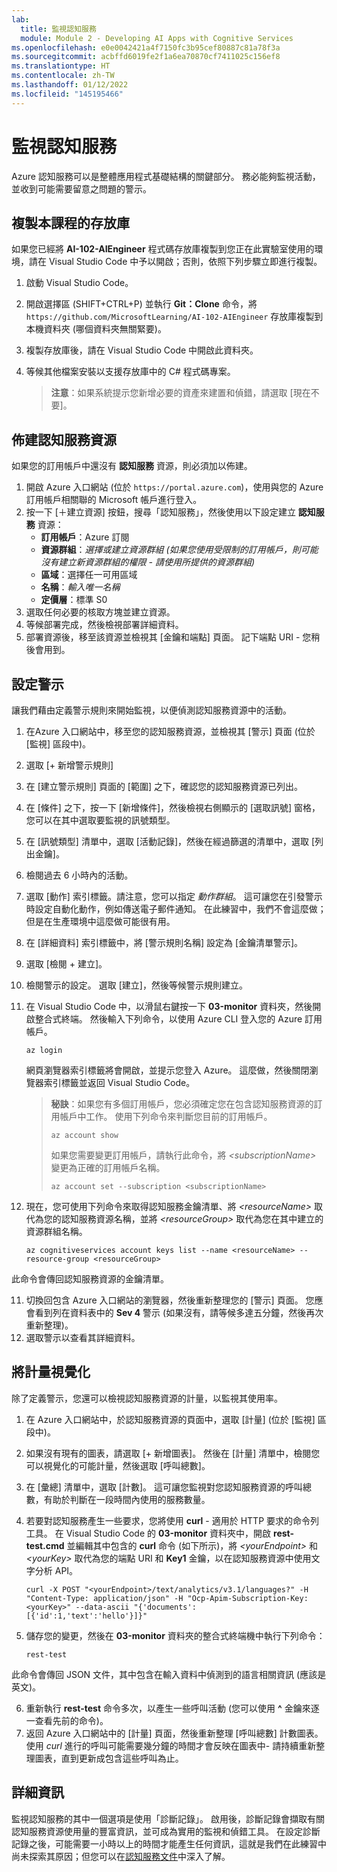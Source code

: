 ```yaml
---
lab:
  title: 監視認知服務
  module: Module 2 - Developing AI Apps with Cognitive Services
ms.openlocfilehash: e0e0042421a4f7150fc3b95cef80887c81a78f3a
ms.sourcegitcommit: acbffd6019fe2f1a6ea70870cf7411025c156ef8
ms.translationtype: HT
ms.contentlocale: zh-TW
ms.lasthandoff: 01/12/2022
ms.locfileid: "145195466"
---
```

# <a name="monitor-cognitive-services"></a>監視認知服務

Azure 認知服務可以是整體應用程式基礎結構的關鍵部分。 務必能夠監視活動，並收到可能需要留意之問題的警示。

## <a name="clone-the-repository-for-this-course"></a>複製本課程的存放庫

如果您已經將 **AI-102-AIEngineer** 程式碼存放庫複製到您正在此實驗室使用的環境，請在 Visual Studio Code 中予以開啟；否則，依照下列步驟立即進行複製。

1. 啟動 Visual Studio Code。
2. 開啟選擇區 (SHIFT+CTRL+P) 並執行 **Git：Clone** 命令，將 `https://github.com/MicrosoftLearning/AI-102-AIEngineer` 存放庫複製到本機資料夾 (哪個資料夾無關緊要)。
3. 複製存放庫後，請在 Visual Studio Code 中開啟此資料夾。
4. 等候其他檔案安裝以支援存放庫中的 C# 程式碼專案。

    > **注意**：如果系統提示您新增必要的資產來建置和偵錯，請選取 [現在不要]。

## <a name="provision-a-cognitive-services-resource"></a>佈建認知服務資源

如果您的訂用帳戶中還沒有 **認知服務** 資源，則必須加以佈建。

1. 開啟 Azure 入口網站 (位於 `https://portal.azure.com`)，使用與您的 Azure 訂用帳戶相關聯的 Microsoft 帳戶進行登入。
2. 按一下 [&#65291;建立資源] 按鈕，搜尋「認知服務」，然後使用以下設定建立 **認知服務** 資源：
    - **訂用帳戶**：Azure 訂閱
    - **資源群組**：*選擇或建立資源群組 (如果您使用受限制的訂用帳戶，則可能沒有建立新資源群組的權限 - 請使用所提供的資源群組)*
    - **區域**：選擇任一可用區域
    - **名稱**：*輸入唯一名稱*
    - **定價層**：標準 S0
3. 選取任何必要的核取方塊並建立資源。
4. 等候部署完成，然後檢視部署詳細資料。
5. 部署資源後，移至該資源並檢視其 [金鑰和端點] 頁面。 記下端點 URI - 您稍後會用到。

## <a name="configure-an-alert"></a>設定警示

讓我們藉由定義警示規則來開始監視，以便偵測認知服務資源中的活動。

1. 在Azure 入口網站中，移至您的認知服務資源，並檢視其 [警示] 頁面 (位於 [監視] 區段中)。
2. 選取 [+ 新增警示規則]
3. 在 [建立警示規則] 頁面的 [範圍] 之下，確認您的認知服務資源已列出。
4. 在 [條件] 之下，按一下 [新增條件]，然後檢視右側顯示的 [選取訊號] 窗格，您可以在其中選取要監視的訊號類型。
5. 在 [訊號類型] 清單中，選取 [活動記錄]，然後在經過篩選的清單中，選取 [列出金鑰]。
6. 檢閱過去 6 小時內的活動。
7. 選取 [動作] 索引標籤。請注意，您可以指定 *動作群組*。 這可讓您在引發警示時設定自動化動作，例如傳送電子郵件通知。 在此練習中，我們不會這麼做；但是在生產環境中這麼做可能很有用。
8. 在 [詳細資料] 索引標籤中，將 [警示規則名稱] 設定為 [金鑰清單警示]。
9. 選取 [檢閱 + 建立]。 
10. 檢閱警示的設定。 選取 [建立]，然後等候警示規則建立。
11. 在 Visual Studio Code 中，以滑鼠右鍵按一下 **03-monitor** 資料夾，然後開啟整合式終端。 然後輸入下列命令，以使用 Azure CLI 登入您的 Azure 訂用帳戶。

    ```
    az login
    ```

    網頁瀏覽器索引標籤將會開啟，並提示您登入 Azure。 這麼做，然後關閉瀏覽器索引標籤並返回 Visual Studio Code。

    > **秘訣**：如果您有多個訂用帳戶，您必須確定您在包含認知服務資源的訂用帳戶中工作。  使用下列命令來判斷您目前的訂用帳戶。
    >
    > ```
    > az account show
    > ```
    >
    > 如果您需要變更訂用帳戶，請執行此命令，將 *&lt;subscriptionName&gt;* 變更為正確的訂用帳戶名稱。
    >
    > ```
    > az account set --subscription <subscriptionName>
    > ```

10. 現在，您可使用下列命令來取得認知服務金鑰清單、將 *&lt;resourceName&gt;* 取代為您的認知服務資源名稱，並將 *&lt;resourceGroup&gt;* 取代為您在其中建立的資源群組名稱。

    ```
    az cognitiveservices account keys list --name <resourceName> --resource-group <resourceGroup>
    ```

此命令會傳回認知服務資源的金鑰清單。

11. 切換回包含 Azure 入口網站的瀏覽器，然後重新整理您的 [警示] 頁面。 您應會看到列在資料表中的 **Sev 4** 警示 (如果沒有，請等候多達五分鐘，然後再次重新整理)。
12. 選取警示以查看其詳細資料。

## <a name="visualize-a-metric"></a>將計量視覺化

除了定義警示，您還可以檢視認知服務資源的計量，以監視其使用率。

1. 在 Azure 入口網站中，於認知服務資源的頁面中，選取 [計量] (位於 [監視] 區段中)。
2. 如果沒有現有的圖表，請選取 [+ 新增圖表]。 然後在 [計量] 清單中，檢閱您可以視覺化的可能計量，然後選取 [呼叫總數]。
3. 在 [彙總] 清單中，選取 [計數]。  這可讓您監視對您認知服務資源的呼叫總數，有助於判斷在一段時間內使用的服務數量。
4. 若要對認知服務產生一些要求，您將使用 **curl** - 適用於 HTTP 要求的命令列工具。 在 Visual Studio Code 的 **03-monitor** 資料夾中，開啟 **rest-test.cmd** 並編輯其中包含的 **curl** 命令 (如下所示)，將 *&lt;yourEndpoint&gt;* 和 *&lt;yourKey&gt;* 取代為您的端點 URI 和 **Key1** 金鑰，以在認知服務資源中使用文字分析 API。

    ```
    curl -X POST "<yourEndpoint>/text/analytics/v3.1/languages?" -H "Content-Type: application/json" -H "Ocp-Apim-Subscription-Key: <yourKey>" --data-ascii "{'documents':           [{'id':1,'text':'hello'}]}"
    ```

5. 儲存您的變更，然後在 **03-monitor** 資料夾的整合式終端機中執行下列命令：

    ```
    rest-test
    ```

此命令會傳回 JSON 文件，其中包含在輸入資料中偵測到的語言相關資訊 (應該是英文)。

6. 重新執行 **rest-test** 命令多次，以產生一些呼叫活動 (您可以使用 **^** 金鑰來逐一查看先前的命令)。
7. 返回 Azure 入口網站中的 [計量] 頁面，然後重新整理 [呼叫總數] 計數圖表。 使用 *curl* 進行的呼叫可能需要幾分鐘的時間才會反映在圖表中- 請持續重新整理圖表，直到更新成包含這些呼叫為止。

## <a name="more-information"></a>詳細資訊

監視認知服務的其中一個選項是使用「診斷記錄」。 啟用後，診斷記錄會擷取有關認知服務資源使用量的豐富資訊，並可成為實用的監視和偵錯工具。 在設定診斷記錄之後，可能需要一小時以上的時間才能產生任何資訊，這就是我們在此練習中尚未探索其原因；但您可以在[認知服務文件](https://docs.microsoft.com/azure/cognitive-services/diagnostic-logging)中深入了解。
